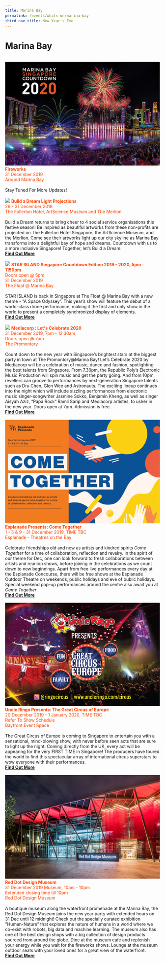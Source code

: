 ```yaml
---
title: Marina Bay
permalink: /events/whats-on/marina-bay
third_nav_title: New Year's Eve
---
```


# Marina Bay
<br>      
    <a href="-"> <img src="/images/(MB)MBSC2020.jpg" /></a>
      <font color="orangered"><b>Fireworks</b></font>
      <font color="orangered"><br>31 December 2019</font>
      <font color="orangered"><br> Around Marina Bay </font>
      <br>
      <br>
      Stay Tuned For More Updates!
      <br>
      <br>
     <a href="https://ura-mbsc2020-staging.netlify.com/build-a-dream/projection-show-schedule/"> <img src="/images/" /></a>
      <font color="orangered"><b>Build a Dream Light Projections</b></font>
      <font color="orangered"><br>26 - 31 December 2019</font>
      <font color="orangered"><br> The Fullerton Hotel, ArtScience Museum and The Merlion </font>
      <br>  
      <br>Build a Dream returns to bring cheer to 4 social service organisations this festive season! Be inspired as beautiful artworks from these non-profits are projected on The Fullerton Hotel Singapore, the ArtScience Museum, and the Merlion. Come see their artworks light up our city skyline as Marina Bay transforms into a delightful bay of hope and dreams.
Countdown with us to a more inclusive Singapore!
Together, let’s Build a Dream.
      <font color="orangered"><b><br><a href="https://ura-mbsc2020-staging.netlify.com/build-a-dream/projection-show-schedule/">Find Out More</a></b></font>
      <br>
      <br>
     <a href="https://star-island.sg/"> <img src="/images/" /></a>
      <font color="orangered"><b>STAR ISLAND Singapore Countdown Edition 2019 - 2020, 5pm - 1150pm</b></font>
      <font color="orangered"><br>Doors open @ 5pm</font>
      <font color="orangered"><br>31 December 2019</font>
      <font color="orangered"><br> The Float @ Marina Bay </font>
      <br>  
      <br>STAR ISLAND is back in Singapore at The Float @ Marina Bay with a new theme - “A Space Odyssey”. This year’s show will feature the debut of a world-class drone performance, making it the first and only show in the world to present a completely synchronized display of elements.
      <font color="orangered"><b><br><a href="https://star-island.sg/">Find Out More</a></b></font>
      <br>
      <br>
     <a href="https://www.toggle.sg/letscelebrate2020"> <img src="/images/" /></a>
      <font color="orangered"><b>Mediacorp : Let's Celebrate 2020</b></font>
      <font color="orangered"><br>31 December 2019, 7pm - 12.30am</font>
      <font color="orangered"><br>Doors open @ 7pm</font>
      <font color="orangered"><br> The Promontory </font>
      <br>  
      <br>Count down to the new year with Singapore’s brightest stars at the biggest party in town at The Promontory@Marina Bay! Let’s Celebrate 2020 by Mediacorp will be a celebration of music, dance and fashion, spotlighting the best talents from Singapore. From 7.30pm, the Republic Poly’s Electronic Music Production will spin music and get the party going. And from 10pm, revellers can groove to performances by next-generation Singapore talents such as Dru Chen, Glen Wee and Astronauts. The exciting lineup continues into the night which will include sizzling performances from electronic music singer-songwriter Jasmine Sokko, Benjamin Kheng, as well as singer Aisyah Aziz, “Papa Rock” Ramli Sarip and Mediacorp artistes, to usher in the new year. Doors open at 7pm. Admission is free.
      <font color="orangered"><b><br><a href="https://www.toggle.sg/letscelebrate2020">Find Out More</a></b></font>
      <br>
      <br>      
     <a href="https://www.esplanade.com/festivals-and-series/come-together/2019"> <img src="/images/(M)Esplanade-ComeTogether.jpg" /></a>
      <font color="orangered"><b>Esplanade Presents: Come Together</b></font>
      <font color="orangered"><br>1 - 5 & 9 - 31 December 2019, TIME TBC</font>
      <font color="orangered"><br> Esplanade - Theatres on the Bay </font>
      <br>  
      <br>Celebrate friendships old and new as artists and kindred spirits <em>Come Together</em> for a time of collaboration, reflection and revelry.  
In the spirit of our theme for Dec, one can look forward to fresh collaborations between artists and reunion shows, before joining in the celebrations as we count down to new beginnings.   
Apart from free live performances every day at the Esplanade Concourse, there will be free shows at the Esplanade Outdoor Theatre on weekends, public holidays and eve of public holidays. Special weekend pop-up performances around the centre also await you at <em>Come Together</em>.
      <font color="orangered"><b><br><a href="https://www.esplanade.com/festivals-and-series/come-together/2019">Find Out More</a></b></font>
      <br>
      <br>
     <a href="https://www.uncleringo.com/circus"> <img src="/images/(M)UncleRingoGCE.jpg" /></a>
      <font color="orangered"><b>Uncle Ringo Presents: The Great Circus of Europe</b></font>
      <font color="orangered"><br>20 December 2019 - 1 January 2020, TIME TBC</font>
      <font color="orangered"><br>Refer To Show Schedule</font>
      <font color="orangered"><br> Bayfront Event Space </font>
      <br>  
      <br>The Great Circus of Europe is coming to Singapore to entertain you with a sensational, mind-blowing show, with never before seen acts that are sure to light up the night. Coming directly from the UK, every act will be appearing for the very FIRST TIME in Singapore! The producers have toured the world to find this spectacular array of international circus superstars to wow everyone with their performances.
      <font color="orangered"><b><br><a href="https://www.uncleringo.com/circus/">Find Out More</a></b></font>
      <br>
      <br>      
    <a href="https://https://www.museum.red-dot.sg//"> <img src="/images/(MB)RedDotMuseum.jpg" /></a>
      <font color="orangered"><b>Red Dot Design Museum</b></font>
      <font color="orangered"><br>31 December 2019 Museum, 10am - 10pm</font>
      <font color="orangered"><br>Extended closing time till 10pm</font>
      <font color="orangered"><br> Red Dot Design Museum </font>
      <br>  
      <br> A boutique museum along the waterfront promenade at the Marina Bay, the Red Dot Design Museum joins the new year party with extended hours on 31 Dec until 12 midnight! Check out the specially curated exhibition "Human-Nature” that explores the nature of humans in a world where we co-exist with robots, big data and machine learning. The museum also has one of the best design shops with a big collection of design products sourced from around the globe. Dine at the museum cafe and replenish your energy while you wait for the fireworks shows. Lounge at the museum outdoor seats with your loved ones for a great view of the waterfront. 
      <font color="orangered"><b><br><a href="https://www.museum.red-dot.sg">Find Out More</a></b></font>
      <br>
